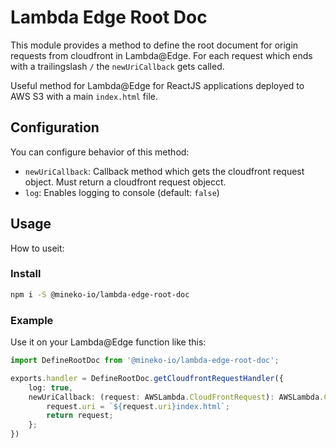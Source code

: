# Lambda Edge Root Doc

This module provides a method to define the root document for origin requests from cloudfront in Lambda@Edge.
For each request which ends with a trailingslash `/` the `newUriCallback` gets called.

Useful method for Lambda@Edge for ReactJS applications deployed to AWS S3 with a main `index.html` file.

## Configuration
You can configure behavior of this method:

* `newUriCallback`: Callback method which gets the cloudfront request object. Must return a cloudfront request objecct.
* `log`: Enables logging to console  (default: `false`)

## Usage
How to useit:

### Install
```bash
npm i -S @mineko-io/lambda-edge-root-doc
```

### Example
Use it on your Lambda@Edge function like this:
```ts
import DefineRootDoc from '@mineko-io/lambda-edge-root-doc';

exports.handler = DefineRootDoc.getCloudfrontRequestHandler({
    log: true,
    newUriCallback: (request: AWSLambda.CloudFrontRequest): AWSLambda.CloudFrontRequest => {
        request.uri = `${request.uri}index.html`;
        return request;
    };
})
```